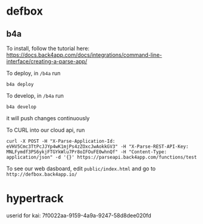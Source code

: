 # defbox

## b4a

To install, follow the tutorial here:
https://docs.back4app.com/docs/integrations/command-line-interface/creating-a-parse-app/

To deploy, in `/b4a` run

```
b4a deploy
```

To develop, in `/b4a` run

```
b4a develop
```

it will push changes continuously

To CURL into our cloud api, run

```
curl -X POST -H "X-Parse-Application-Id: eVHV5Cmc3TtPcJJYp4wK1mjPs4zZOxcJwAokkGV3" -H "X-Parse-REST-API-Key: MNLFymdf3PS6ykjFTGYkWlu7Pr8oIFOuFE0whnQf" -H "Content-Type: application/json" -d '{}' https://parseapi.back4app.com/functions/test
```

To see our web dasboard, edit `public/index.html` and go to `http://defbox.back4app.io/`


# hypertrack
userid for kai: 7f0022aa-9159-4a9a-9247-58d8dee020fd
